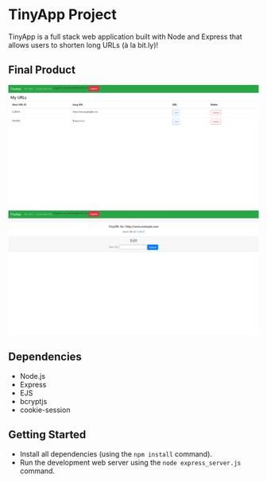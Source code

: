 # TinyApp Project

TinyApp is a full stack web application built with Node and Express that allows users to shorten long URLs (à la bit.ly)!

## Final Product

!["Screenshot of the URLs page showing all of the URLs the user has shortened!"](https://github.com/kkoreoo/tinyapp/blob/main/docs/urls-page.png?raw=true)
!["Screenshot of an individual URL"](https://github.com/kkoreoo/tinyapp/blob/main/docs/urls-show&edit-page.png?raw=true)

## Dependencies

- Node.js
- Express
- EJS
- bcryptjs
- cookie-session

## Getting Started

- Install all dependencies (using the `npm install` command).
- Run the development web server using the `node express_server.js` command.
